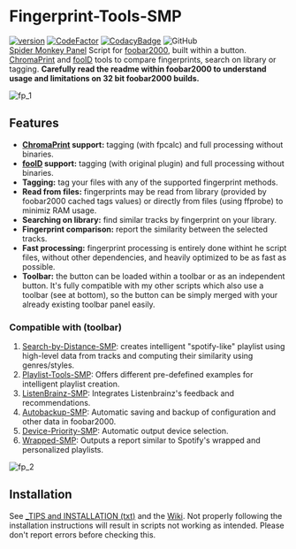 # Fingerprint-Tools-SMP
[![version][version_badge]][changelog]
[![CodeFactor][codefactor_badge]](https://www.codefactor.io/repository/github/regorxxx/Fingerprint-Tools-SMP/overview/main)
[![CodacyBadge][codacy_badge]](https://www.codacy.com/gh/regorxxx/Fingerprint-Tools-SMP/dashboard?utm_source=github.com&amp;utm_medium=referral&amp;utm_content=regorxxx/Fingerprint-Tools-SMP&amp;utm_campaign=Badge_Grade)
![GitHub](https://img.shields.io/github/license/regorxxx/Fingerprint-Tools-SMP)  
[Spider Monkey Panel](https://theqwertiest.github.io/foo_spider_monkey_panel) Script for [foobar2000](https://www.foobar2000.org), built within a button. [ChromaPrint](https://acoustid.org/chromaprint) and [fooID](https://hydrogenaud.io/index.php/topic,65185.0.html) tools to compare fingerprints, search on library or tagging. **Carefully read the readme within foobar2000 to understand usage and limitations on 32 bit foobar2000 builds.**

![fp_1](https://github.com/regorxxx/Fingerprint-Tools-SMP/assets/83307074/9c89735e-947b-468f-9b1d-a68093a051e9)

## Features

* **[ChromaPrint](https://acoustid.org/chromaprint) support:** tagging (with fpcalc) and full processing without binaries.
* **[fooID](https://hydrogenaud.io/index.php/topic,65185.0.html) support:** tagging (with original plugin) and full processing without binaries.
* **Tagging:** tag your files with any of the supported fingerprint methods.
* **Read from files:** fingerprints may be read from library (provided by foobar2000 cached tags values) or directly from files (using ffprobe) to minimiz RAM usage.
* **Searching on library:** find similar tracks by fingerprint on your library.
* **Fingerprint comparison:** report the similarity between the selected tracks.
* **Fast processing:** fingerprint processing is entirely done withint he script files, without other dependencies, and heavily optimized to be as fast as possible.
* **Toolbar:** the button can be loaded within a toolbar or as an independent button. It's fully compatible with my other scripts which also use a toolbar (see at bottom), so the button can be simply merged with your already existing toolbar panel easily.

### Compatible with (toolbar)
 1. [Search-by-Distance-SMP](https://github.com/regorxxx/Search-by-Distance-SMP): creates intelligent "spotify-like" playlist using high-level data from tracks and computing their similarity using genres/styles.
 2. [Playlist-Tools-SMP](https://github.com/regorxxx/Playlist-Tools-SMP): Offers different pre-defefined examples for intelligent playlist creation.
 3. [ListenBrainz-SMP](https://github.com/regorxxx/ListenBrainz-SMP): Integrates Listenbrainz's feedback and recommendations.
 4. [Autobackup-SMP](https://github.com/regorxxx/Autobackup-SMP): Automatic saving and backup of configuration and other data in foobar2000.
 5. [Device-Priority-SMP](https://github.com/regorxxx/Device-Priority-SMP): Automatic output device selection.
 6. [Wrapped-SMP](https://github.com/regorxxx/Wrapped-SMP): Outputs a report similar to Spotify's wrapped and personalized playlists.

![fp_2](https://github.com/regorxxx/Fingerprint-Tools-SMP/assets/83307074/5403ac83-50b5-459a-9d96-c568e9f42c26)

## Installation
See [_TIPS and INSTALLATION (txt)](https://github.com/regorxxx/Fingerprint-Tools-SMP/blob/main/_TIPS%20and%20INSTALLATION.txt) and the [Wiki](https://github.com/regorxxx/Fingerprint-Tools-SMP/wiki/Installation).
Not properly following the installation instructions will result in scripts not working as intended. Please don't report errors before checking this.

[changelog]: CHANGELOG.md
[version_badge]: https://img.shields.io/github/release/regorxxx/Fingerprint-Tools-SMP.svg
[codacy_badge]: https://api.codacy.com/project/badge/Grade/e04be28637dd40d99fae7bd92f740677
[codefactor_badge]: https://www.codefactor.io/repository/github/regorxxx/Fingerprint-Tools-SMP/badge/main
